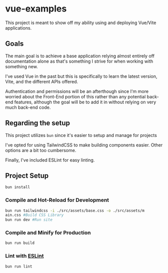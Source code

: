 # vue-examples

This project is meant to show off my ability using and deploying Vue/Vite applications. 

## Goals
The main goal is to achieve a base application relying almost entirely off documentation alone as that's something I strive for when working with something new.

I've used Vue in the past but this is specifically to learn the latest version, Vite, and the different APIs offered.

Authentication and permissions will be an afterthough since I'm more worried about the Front-End portion of this rather than any potential back-end features, although the goal will be to add it in without relying on very much back-end code.

## Regarding the setup
This project utilizes `bun` since it's easier to setup and manage for projects

I've opted for using TailwindCSS to make building components easier. Other options are a bit too cumbersome.

Finally, I've included ESLint for easy linting.


## Project Setup
```sh
bun install
```

### Compile and Hot-Reload for Development
```sh
bun run tailwindcss -i ./src/assets/base.css -o ./src/assets/m
ain.css #Build CSS Library
bun run dev #Run site
```

### Compile and Minify for Production
```sh
bun run build
```

### Lint with [ESLint](https://eslint.org/)
```sh
bun run lint
```
